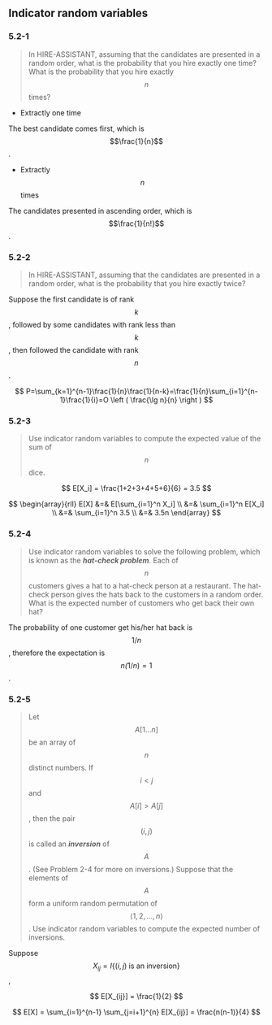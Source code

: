 ## Indicator random variables

### 5.2-1

> In HIRE-ASSISTANT, assuming that the candidates are presented in a random order, what is the probability that you hire exactly one time? What is the probability that you hire exactly $$n$$ times?

* Extractly one time

The best candidate comes first, which is $$\frac{1}{n}$$.

* Extractly $$n$$ times

The candidates presented in ascending order, which is $$\frac{1}{n!}$$.

### 5.2-2

> In HIRE-ASSISTANT, assuming that the candidates are presented in a random order, what is the probability that you hire exactly twice?

Suppose the first candidate is of rank $$k$$, followed by some candidates with rank less than $$k$$, then followed the candidate with rank $$n$$.

$$
P=\sum_{k=1}^{n-1}\frac{1}{n}\frac{1}{n-k}=\frac{1}{n}\sum_{i=1}^{n-1}\frac{1}{i}=O \left ( \frac{\lg n}{n} \right )
$$

### 5.2-3

> Use indicator random variables to compute the expected value of the sum of $$n$$ dice.

$$
E[X_i] = \frac{1+2+3+4+5+6}{6} = 3.5
$$

$$
\begin{array}{rll}
E[X] &=& E[\sum_{i=1}^n X_i] \\
&=& \sum_{i=1}^n E[X_i] \\
&=& \sum_{i=1}^n 3.5 \\
&=& 3.5n
\end{array}
$$

### 5.2-4

> Use indicator random variables to solve the following problem, which is known as the __*hat-check problem*__. Each of $$n$$ customers gives a hat to a hat-check person at a restaurant. The hat-check person gives the hats back to the customers in a random order. What is the expected number of customers who get back their own hat?

The probability of one customer get his/her hat back is $$1/n$$, therefore the expectation is $$n \dot (1/n) = 1$$.

### 5.2-5

> Let $$A[1 \dots n]$$ be an array of $$n$$ distinct numbers. If $$i < j$$ and $$A[i] > A[j]$$, then the pair $$(i,j)$$ is called an __*inversion*__ of $$A$$. (See Problem 2-4 for more on inversions.) Suppose that the elements of $$A$$ form a uniform random permutation of $$\left \langle 1, 2, \dots, n \right \rangle$$. Use indicator random variables to compute the expected number of
inversions.

Suppose $$X_{ij} = I\{(i, j) \text{ is an inversion}\}$$,

$$
E[X_{ij}] = \frac{1}{2}
$$

$$
E[X] = \sum_{i=1}^{n-1} \sum_{j=i+1}^{n} E[X_{ij}]
= \frac{n(n-1)}{4}
$$

